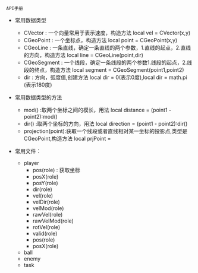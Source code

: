     API手册
* 常用数据类型
  * CVector     : 一个向量常用于表示速度，构造方法 local vel = CVector(x,y) 
  * CGeoPoint   : 一个坐标点，构造方法 local point = CGeoPoint(x,y)
  * CGeoLine    : 一条直线，确定一条直线的两个参数，1.直线的起点，2.直线的方向，构造方法 local line = CGeoLine(point,dir)
  * CGeoSegment : 一个线段，确定一条线段的两个参数1.线段的起点，2.线段的终点，构造方法 local segment = CGeoSegment(point1,point2)
  * dir         : 方向，弧度值,创建方法 local dir = 0(表示0度),local dir = math.pi (表示180度)

* 常用数据类型的方法
  * mod() :取两个坐标之间的模长，用法 local distance = (point1 - point2):mod()
  * dir() :取两个坐标的方向，用法 local direction = (point1 - point2):dir()
  * projection(point):获取一个线段或者直线相对某一坐标的投影点,类型是CGeoPoint,构造方法 local prjPoint = 



* 常用文件：
  * player
    * pos(role) : 获取坐标
    * posX(role)
    * posY(role)
    * dir(role)
    * vel(role)
    * velDir(role)
    * velMod(role)
    * rawVel(role)
    * rawVelMod(role)
    * rotVel(role)
    * valid(role)
    * pos(role)
    * posX(role)
  * ball
  * enemy
  * task
